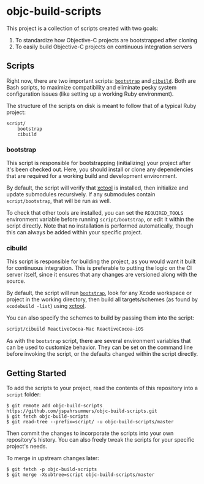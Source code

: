 # objc-build-scripts

This project is a collection of scripts created with two goals:

 1. To standardize how Objective-C projects are bootstrapped after cloning
 1. To easily build Objective-C projects on continuous integration servers

## Scripts

Right now, there are two important scripts: [`bootstrap`](#bootstrap) and
[`cibuild`](#cibuild). Both are Bash scripts, to maximize compatibility and
eliminate pesky system configuration issues (like setting up a working Ruby
environment).

The structure of the scripts on disk is meant to follow that of a typical Ruby
project:

```
script/
    bootstrap
    cibuild
```

### bootstrap

This script is responsible for bootstrapping (initializing) your project after
it's been checked out. Here, you should install or clone any dependencies that
are required for a working build and development environment.

By default, the script will verify that [xctool][] is installed, then initialize
and update submodules recursively. If any submodules contain `script/bootstrap`,
that will be run as well.

To check that other tools are installed, you can set the `REQUIRED_TOOLS`
environment variable before running `script/bootstrap`, or edit it within the
script directly. Note that no installation is performed automatically, though
this can always be added within your specific project.

### cibuild

This script is responsible for building the project, as you would want it built
for continuous integration. This is preferable to putting the logic on the CI
server itself, since it ensures that any changes are versioned along with the
source.

By default, the script will run [`bootstrap`](#bootstrap), look for any Xcode
workspace or project in the working directory, then build all targets/schemes
(as found by `xcodebuild -list`) using [xctool][].

You can also specify the schemes to build by passing them into the script:

```sh
script/cibuild ReactiveCocoa-Mac ReactiveCocoa-iOS
```

As with the `bootstrap` script, there are several environment variables that can
be used to customize behavior. They can be set on the command line before
invoking the script, or the defaults changed within the script directly.

## Getting Started

To add the scripts to your project, read the contents of this repository into
a `script` folder:

```
$ git remote add objc-build-scripts https://github.com/jspahrsummers/objc-build-scripts.git
$ git fetch objc-build-scripts
$ git read-tree --prefix=script/ -u objc-build-scripts/master
```

Then commit the changes to incorporate the scripts into your own repository's
history. You can also freely tweak the scripts for your specific project's
needs.

To merge in upstream changes later:

```
$ git fetch -p objc-build-scripts
$ git merge -Xsubtree=script objc-build-scripts/master
```

[xctool]: https://github.com/facebook/xctool
